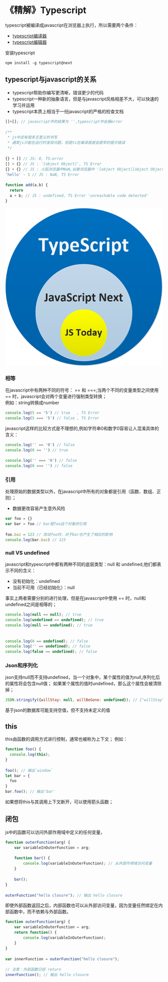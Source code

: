 # 《精解》Typescript

typescript被编译成javascript在浏览器上执行，所以需要两个条件：

* [typescript编译器](https://www.npmjs.com/package/typescript)
* [typescript编辑器](https://code.visualstudio.com/)

安装typescript

```
npm install -g typescript@next
```

## typescript与javascript的关系

* typescript帮助你编写更清晰，错误更少的代码
* typescript一种新的抽象语言，但是与javascript风格相差不大，可以快速的学习并运用
* typescript本质上相当于一份javascript的严格的检查文档

```javascript
[]+[]; // javascript中的结果为 '',typescript中会报error

/**
 * js中还有很多无意义的书写
 * 通常js只能在运行时发现问题，但是ts在编译是就会提早的提示错误
 */

{} + [] // JS: 0, TS:error
[] + {} // JS : '[object Object]', TS Error
{} + {} // JS : 火狐浏览器中NaN,谷歌浏览器中 '[object Object][object Object]'；TS：Error
'hello' - 1 // JS : NaN, TS Error

function add(a,b) {
  return
  a + b; // JS : undefined, TS Error 'unreachable code detected'
}
```

![](../document/img/img3.png)

### 相等

在javascript中有两种不同的符号： == 和 ===;当两个不同的变量类型之间使用 == 时，javascript会对两个变量进行强制类型转换；\
例如：string转换成number

```javascript
console.log(5 == '5') // true   , TS Error
console.log(5 === '5') // false , TS Error
```

javascript这样的比较方式是不理想的,例如字符串0和数字0容易让人混淆具体的含义：

```javascript
console.log('' == '0') // false
console.log(0 == '') // true

console.log('' === '0') // false
console.log(0 === '') // false
```

### 引用

处理原始的数据类型以外，在javascript中所有的对象都是引用（函数、数组、正则）；

* 数据更改容易产生意外风险

```javascript
var foo = {}
var bar = foo // bar是foo这个对象的引用

foo.baz = 123 // 改动foo时，对于bar也产生了相应的影响
console.log(bar.baz) // 123
```

### null VS undefined

javascript和typescript中都有两种不同的底层类型：null 和 undefined,他们都表示不同的含义：

* 没有初始化：undefined
* 当前不可用（已经初始化）：null

事实上两者需要分别的进行处理，但是在javascript中使用 == 时，null和undefined之间是相等的；

```javascript
console.log(null == null); // true 
console.log(undefined == undefined); // true 
console.log(null == undefined); // true


console.log(0 == undefined); // false
console.log('' == undefined); // false
console.log(false == undefined); // false
```

### Json和序列化

json支持null而不支持undefined，当一个对象中，某个属性的值为null,序列化后的属性将会包含null值； 如果某个属性的值时undefined，那么这个属性会被清除掉；

```javascript
JSON.stringify({willStay: null, willBeGone: undefined}); // {"willStay":null}
```

基于json的数据库可能支持空值，但不支持未定义的值

## this

this由函数的调用方式进行控制，通常也被称为上下文； 例如：

```javascript
function foo() {
  console.log(this);
}

foo(); // 输出`window` 
let bar = {
  foo
}
bar.foo(); // 输出'bar'
```

如果想将this与其调用上下文断开，可以使用箭头函数；

## 闭包

js中的函数可以访问外部作用域中定义的任何变量，

```javascript
function outerFunction(arg) {
    var variableInOuterFunction = arg;

    function bar() {
        console.log(variableInOuterFunction); // 从外部作用域访问变量
    }

    bar();
}

outerFunction("hello closure"); // 输出 hello closure
```

即使外部函数返回之后，内部函数也可以从外部访问变量，因为变量任然绑定在内部函数中，而不依赖与外部函数。

```javascript
function outerFunction(arg) {
    var variableInOuterFunction = arg;
    return function() {
        console.log(variableInOuterFunction);
    }
}

var innerFunction = outerFunction("hello closure");

// 注意：外部函数已经 return
innerFunction(); // 输出 hello closure
```
